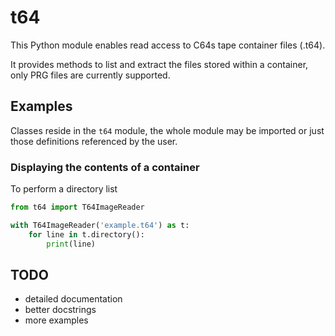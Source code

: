 # t64

This Python module enables read access to C64s tape container files (.t64).

It provides methods to list and extract the files stored within a container, only PRG files are currently supported.


## Examples

Classes reside in the `t64` module, the whole module may be imported or just those definitions referenced by the user.

### Displaying the contents of a container

To perform a directory list

```python
from t64 import T64ImageReader

with T64ImageReader('example.t64') as t:
    for line in t.directory():
        print(line)
```


## TODO

- detailed documentation
- better docstrings
- more examples
